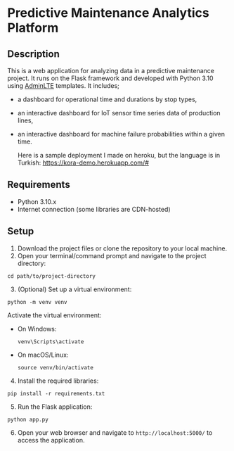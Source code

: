 # Predictive Maintenance Analytics Platform

## Description

This is a web application for analyzing data in a predictive maintenance project. It runs on the Flask framework 
and developed with Python 3.10 using [AdminLTE](https://adminlte.io/) templates. It includes;
- a dashboard for operational time and durations by stop types,
- an interactive dashboard for IoT sensor time series data of production lines,
- an interactive dashboard for machine failure probabilities within a given time.

  Here is a sample deployment I made on heroku, but the language is in Turkish:
  https://kora-demo.herokuapp.com/#

## Requirements

- Python 3.10.x
- Internet connection (some libraries are CDN-hosted)

## Setup

1. Download the project files or clone the repository to your local machine.
2. Open your terminal/command prompt and navigate to the project directory:

```cd path/to/project-directory```

3. (Optional) Set up a virtual environment:

```python -m venv venv```

Activate the virtual environment:

- On Windows:
  ```
  venv\Scripts\activate
  ```

- On macOS/Linux:
  ```
  source venv/bin/activate
  ```
  
4. Install the required libraries:

```pip install -r requirements.txt```

5. Run the Flask application:

```python app.py```

6. Open your web browser and navigate to `http://localhost:5000/` to access the application.


